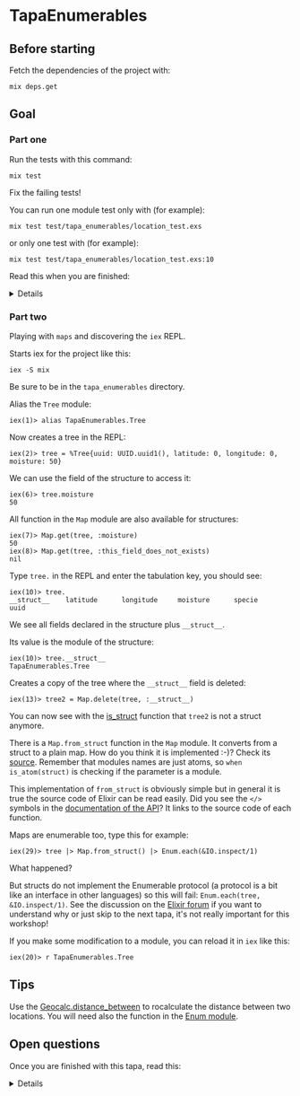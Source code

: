 # TapaEnumerables

## Before starting

Fetch the dependencies of the project with:

```
mix deps.get
```

## Goal

### Part one

Run the tests with this command:

```
mix test
```

Fix the failing tests!

You can run one module test only with (for example):

`mix test test/tapa_enumerables/location_test.exs`

or only one test with (for example):

`mix test test/tapa_enumerables/location_test.exs:10`

Read this when you are finished:

<details>

As an extra exercise, if you have time, do this: if you implemented
`average_moisture(trees)` with `Enum.sum` and `Enum.count`, make a second
implementation of the function with `Enum.reduce` and vice versa.

</details>


### Part two

Playing with `maps` and discovering the `iex` REPL.

Starts iex for the project like this:

`iex -S mix`

Be sure to be in the `tapa_enumerables` directory.

Alias the `Tree` module:

```
iex(1)> alias TapaEnumerables.Tree
```

Now creates a tree in the REPL:

```
iex(2)> tree = %Tree{uuid: UUID.uuid1(), latitude: 0, longitude: 0, moisture: 50}
```

We can use the field of the structure to access it:

```
iex(6)> tree.moisture
50
```

All function in the `Map` module are also available for structures:

```
iex(7)> Map.get(tree, :moisture)
50
iex(8)> Map.get(tree, :this_field_does_not_exists)
nil
```

Type `tree.` in the REPL and enter the tabulation key, you should see:

```
iex(10)> tree.
__struct__    latitude      longitude     moisture      specie
uuid
```

We see all fields declared in the structure plus `__struct__`.

Its value is the module of the structure:

```
iex(10)> tree.__struct__
TapaEnumerables.Tree
```

Creates a copy of the tree where the `__struct__` field is deleted:

```
iex(13)> tree2 = Map.delete(tree, :__struct__)
```

You can now see with the [is_struct](https://hexdocs.pm/elixir/1.12/Kernel.html#is_struct/1) function that `tree2` is not a struct anymore.

There is a `Map.from_struct` function in the `Map` module. It converts from a
struct to a plain map. How do you think it is implemented :-)? Check its [source](https://github.com/elixir-lang/elixir/blob/v1.14.2/lib/elixir/lib/map.ex#L999). Remember that modules names are just atoms, so `when is_atom(struct)` is checking if the parameter is a module.

This implementation of `from_struct` is obviously simple but in general it is
true the source code of Elixir can be read easily. Did you see the `</>` symbols
in the [documentation of the
API](https://hexdocs.pm/elixir/1.12/Kernel.html#is_struct/1)? It links to the
source code of each function.

Maps are enumerable too, type this for example:

```
iex(29)> tree |> Map.from_struct() |> Enum.each(&IO.inspect/1)
```

What happened?

But structs do not implement the Enumerable protocol (a protocol is a bit like
an interface in other languages) so this will fail: `Enum.each(tree,
&IO.inspect/1)`. See the discussion on the [Elixir
forum](https://elixirforum.com/t/access-behaviour-on-structs/11003/2) if you
want to understand why or just skip to the next tapa, it's not really important
for this workshop!

If you make some modification to a module, you can reload it in `iex` like this:

```
iex(20)> r TapaEnumerables.Tree
```



## Tips

Use the [Geocalc.distance_between](https://github.com/yltsrc/geocalc) to
rocalculate the distance between two locations. You will need also the function in the [Enum module](`https://hexdocs.pm/elixir/1.14.2/Enum.html`).

## Open questions

Once you are finished with this tapa, read this:

<details>

We tasted `filter`, `map` and `reduce`. There are many other functions in the
`Enum` module but these three are the most used.

When using `Enum.map` twice on a collection, for example with the pipe (`|>`)
operator, we iterate twice on the elements of the list. The performance will be
poor if we have a lot of operations or a lot of elements. We could use only one
call to `map` and do the two operations inside it but what we gain in efficiency
we then loose in composability. The `Stream` modules allows to calculate
elements in a lazy way, solving this problem. It also allows to consume some data
on demand, for example if we need to read a huge file and not load everything at
once in memory (see https://hexdocs.pm/elixir/1.14.2/File.html#stream!/3).

All Elixir collections implements the Enumerable protocol so the functions in
the `Enum` module are valid for all of them, not only for lists!

Do your language of choice offers a way to unify collections under a common
interface? Does it offer streams as part of the standard library or with an
external library?

</details>

